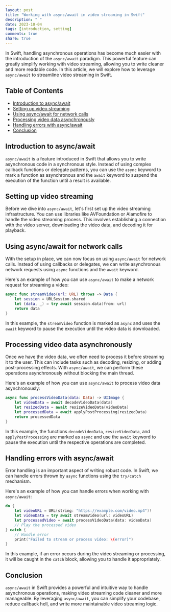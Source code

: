 ```yaml
---
layout: post
title: "Working with async/await in video streaming in Swift"
description: " "
date: 2023-10-04
tags: [introduction, setting]
comments: true
share: true
---
```


In Swift, handling asynchronous operations has become much easier with the introduction of the `async/await` paradigm. This powerful feature can greatly simplify working with video streaming, allowing you to write cleaner and more readable code. In this article, we will explore how to leverage `async/await` to streamline video streaming in Swift.

## Table of Contents
- [Introduction to async/await](#introduction-to-async-await)
- [Setting up video streaming](#setting-up-video-streaming)
- [Using async/await for network calls](#using-async-await-for-network-calls)
- [Processing video data asynchronously](#processing-video-data-asynchronously)
- [Handling errors with async/await](#handling-errors-with-async-await)
- [Conclusion](#conclusion)

## Introduction to async/await

`async/await` is a feature introduced in Swift that allows you to write asynchronous code in a synchronous style. Instead of using complex callback functions or delegate patterns, you can use the `async` keyword to mark a function as asynchronous and the `await` keyword to suspend the execution of the function until a result is available.

## Setting up video streaming

Before we dive into `async/await`, let's first set up the video streaming infrastructure. You can use libraries like AVFoundation or Alamofire to handle the video streaming process. This involves establishing a connection with the video server, downloading the video data, and decoding it for playback.

## Using async/await for network calls

With the setup in place, we can now focus on using `async/await` for network calls. Instead of using callbacks or delegates, we can write asynchronous network requests using `async` functions and the `await` keyword.

Here's an example of how you can use `async/await` to make a network request for streaming a video:

```swift
async func streamVideo(url: URL) throws -> Data {
    let session = URLSession.shared
    let (data, _) = try await session.data(from: url)
    return data
}
```

In this example, the `streamVideo` function is marked as `async` and uses the `await` keyword to pause the execution until the video data is downloaded.

## Processing video data asynchronously

Once we have the video data, we often need to process it before streaming it to the user. This can include tasks such as decoding, resizing, or adding post-processing effects. With `async/await`, we can perform these operations asynchronously without blocking the main thread.

Here's an example of how you can use `async/await` to process video data asynchronously:

```swift
async func processVideoData(data: Data) -> UIImage {
    let videoData = await decodeVideoData(data)
    let resizedData = await resizeVideoData(videoData)
    let processedData = await applyPostProcessing(resizedData)
    return processedData
}
```

In this example, the functions `decodeVideoData`, `resizeVideoData`, and `applyPostProcessing` are marked as `async` and use the `await` keyword to pause the execution until the respective operations are completed.

## Handling errors with async/await

Error handling is an important aspect of writing robust code. In Swift, we can handle errors thrown by `async` functions using the `try/catch` mechanism.

Here's an example of how you can handle errors when working with `async/await`:

```swift
do {
    let videoURL = URL(string: "https://example.com/video.mp4")!
    let videoData = try await streamVideo(url: videoURL)
    let processedVideo = await processVideoData(data: videoData)
    // Play the processed video
} catch {
    // Handle error
    print("Failed to stream or process video: \(error)")
}
```

In this example, if an error occurs during the video streaming or processing, it will be caught in the `catch` block, allowing you to handle it appropriately.

## Conclusion

`async/await` in Swift provides a powerful and intuitive way to handle asynchronous operations, making video streaming code cleaner and more manageable. By leveraging `async/await`, you can simplify your codebase, reduce callback hell, and write more maintainable video streaming logic.